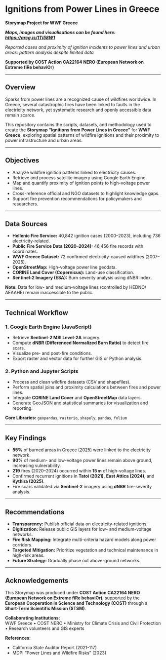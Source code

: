 # Ignitions from Power Lines in Greece

**Storymap Project for WWF Greece**  

***Maps, images and visualisations can be found here: https://arcg.is/1Ti58W1***


_Reported cases and proximity of ignition incidents to power lines and urban areas: pattern analysis despite limited data_  

**Supported by COST Action CA22164 NERO (European Network on Extreme fiRe behaviOr)**  


---

## Overview

Sparks from power lines are a recognized cause of wildfires worldwide. In Greece, several catastrophic fires have been linked to faults in the electricity network, yet systematic research and openly accessible data remain scarce.  

This repository contains the scripts, datasets, and methodology used to create the **Storymap “Ignitions from Power Lines in Greece”** for **WWF Greece**, exploring spatial patterns of wildfire ignitions and their proximity to power infrastructure and urban areas.

---

## Objectives

- Analyze wildfire ignition patterns linked to electricity causes.  
- Retrieve and process satellite imagery using Google Earth Engine.  
- Map and quantify proximity of ignition points to high-voltage power lines.  
- Cross-reference official and NGO datasets to highlight knowledge gaps.  
- Support fire prevention recommendations for policymakers and researchers.

---

## Data Sources

- **Hellenic Fire Service:** 40,842 ignition cases (2000–2023), including 736 electricity-related.  
- **Public Fire Service Data (2020–2024):** 46,456 fire records with coordinates.  
- **WWF Greece Dataset:** 72 confirmed electricity-caused wildfires (2007–2025).  
- **OpenStreetMap:** High-voltage power line geodata.  
- **CORINE Land Cover (Copernicus):** Land-use classification.  
- **Sentinel-2 Imagery (ESA):** Burn severity analysis using dNBR index.  

**Note:** Data for low- and medium-voltage lines (controlled by HEDNO/ΔΕΔΔΗΕ) remain inaccessible to the public.

---

## Technical Workflow

### 1. Google Earth Engine (JavaScript)

- Retrieve **Sentinel-2 MSI Level-2A** imagery.  
- Compute **dNBR (Differenced Normalized Burn Ratio)** to detect fire scars.  
- Visualize pre- and post-fire conditions.  
- Export raster and vector data for further GIS or Python analysis.

### 2. Python and Jupyter Scripts

- Process and clean wildfire datasets (CSV and shapefiles).  
- Perform spatial joins and proximity calculations between fires and power lines.  
- Integrate **CORINE Land Cover** and **OpenStreetMap** data layers.  
- Generate GeoJSON and statistical summaries for visualization and reporting.

**Core Libraries:** `geopandas`, `rasterio`, `shapely`, `pandas`, `folium`

---

## Key Findings

- **55%** of burned areas in Greece (2025) were linked to the electricity network.  
- **90%** of medium- and low-voltage power lines remain above ground, increasing vulnerability.  
- **219** fires (2020–2024) occurred within **15 m** of high-voltage lines.  
- Confirmed recurrent ignitions in **Tatoi (2021)**, **East Attica (2024)**, and **Kythira (2025)**.  
- Fire scars validated via **Sentinel-2** imagery using **dNBR** fire-severity analysis.  

---

## Recommendations

- **Transparency:** Publish official data on electricity-related ignitions.  
- **Digitization:** Release public GIS layers for low- and medium-voltage networks.  
- **Fire Risk Mapping:** Integrate multi-criteria hazard models along power corridors.  
- **Targeted Mitigation:** Prioritize vegetation and technical maintenance in high-risk areas.  
- **Future Strategy:** Gradually phase out above-ground networks.

---

## Acknowledgements

This Storymap was produced under **COST Action CA22164 NERO (European Network on Extreme fiRe behaviOr)**, supported by the **European Cooperation in Science and Technology (COST)** through a **Short-Term Scientific Mission (STSM)**.  

**Collaborating Institutions:**  
WWF Greece • COST NERO • Ministry for Climate Crisis and Civil Protection • Research volunteers and GIS experts  

**References:**  
- California State Auditor Report (2021-117)  
- MDPI “Power Lines and Wildfire Risks” (2023)




